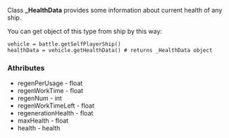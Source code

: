 Class **_HealthData** provides some information about current health of any ship.

You can get object of this type from ship by this way:

    vehicle = battle.getSelfPlayerShip()
    healthData = vehicle.getHealthData() # returns _HealthData object

### Athributes

- regenPerUsage - float
- regenWorkTime - float
- regenNum - int
- regenWorkTimeLeft - float
- regenerationHealth - float
- maxHealth - float
- health - health
